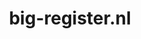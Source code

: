 ---
layout: post
title:  "big-register.nl"
internal_url:  "/dutchgov/big-register.nl.html"
categories: dutchgov
---
